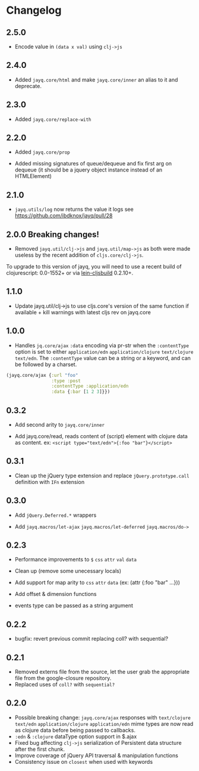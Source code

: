 # Changelog

## 2.5.0

* Encode value in  `(data x val)` using `clj->js`

## 2.4.0

* Added `jayq.core/html` and make `jayq.core/inner` an alias to it and
  deprecate.

## 2.3.0

* Added `jayq.core/replace-with`

## 2.2.0

* Added `jayq.core/prop`

* Added missing signatures of queue/dequeue and fix first arg on
  dequeue (it should be a jquery object instance instead of an HTMLElement)

## 2.1.0

* `jayq.utils/log` now returns the value it logs see https://github.com/ibdknox/jayq/pull/28

## 2.0.0 Breaking changes!

* Removed `jayq.util/clj->js` and `jayq.util/map->js` as both were
  made useless by the recent addition of `cljs.core/clj->js`.

To upgrade to this version of jayq, you will need to use a recent
build of clojurescript: 0.0-1552+ or via
[lein-cljsbuild](https://github.com/emezeske/lein-cljsbuild) 0.2.10+.

## 1.1.0

* Update jayq.util/clj->js to use cljs.core's version of
  the same function if available + kill warnings with latest cljs rev
  on jayq.core

## 1.0.0

* Handles `jq.core/ajax` `:data` encoding via pr-str when the
`:contentType` option is set to either `application/edn`
`application/clojure` `text/clojure` `text/edn`. The `:contentType`
value can be a string or a keyword, and can be followed by a charset.

```clojure
(jayq.core/ajax {:url "foo"
                 :type :post
                 :contentType :application/edn
                 :data {:bar [1 2 3]}})
```

## 0.3.2

* Add second arity to `jayq.core/inner`

* Add jayq.core/read, reads content of (script) element with clojure
  data as content.
  ex: ```<script type="text/edn">{:foo "bar"}</script>```

## 0.3.1

* Clean up the jQuery type extension and replace `jQuery.prototype.call`
  definition with `IFn` extension

## 0.3.0

* Add `jQuery.Deferred.*` wrappers

* Add `jayq.macros/let-ajax` `jayq.macros/let-deferred` `jayq.macros/do->`

## 0.2.3

* Performance improvements to `$` `css` `attr` `val` `data`

* Clean up (remove some unecessary locals)

* Add support for map arity to `css` `attr` `data` (ex: (attr {:foo "bar" ...}))

* Add offset & dimension functions

* events type can be passed as a string argument

## 0.2.2

* bugfix: revert previous commit replacing coll? with sequential?

## 0.2.1

* Removed externs file from the source, let the user grab the
  appropriate file from the google-closure repository.
* Replaced uses of `coll?` with `sequential?`

## 0.2.0

* Possible breaking change: `jayq.core/ajax` responses with `text/clojure`
  `text/edn` `application/clojure` `application/edn` mime types are
  now read as clojure data before being passed to callbacks.
* `:edn` & `:clojure` dataType option support in $.ajax
* Fixed bug affecting `clj->js` serialization of Persistent data
  structure after the first chunk.
* Improve coverage of jQuery API traversal & manipulation functions
* Consistency issue on `closest` when used with keywords
